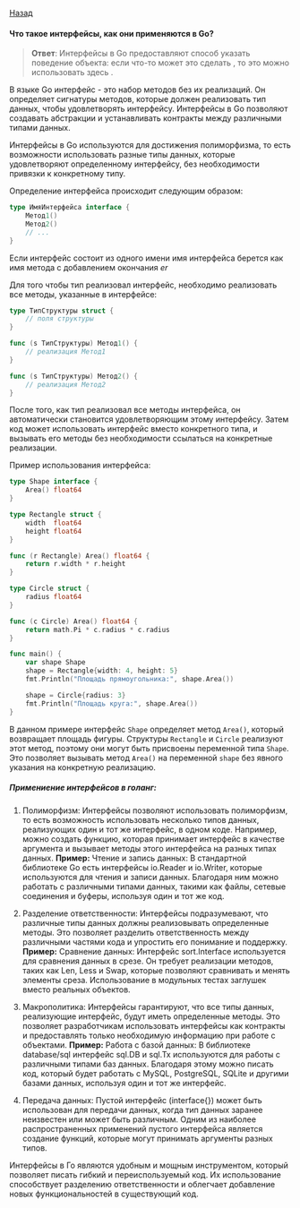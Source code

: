 [Назад](/README.md)

#### Что такое интерфейсы, как они применяются в Go?
> **Ответ**:
Интерфейсы в Go предоставляют способ указать поведение объекта: если что-то может это сделать , то это можно использовать здесь .

В языке Go интерфейс - это набор методов без их реализаций. Он определяет сигнатуры методов, которые должен реализовать тип данных, чтобы удовлетворять интерфейсу. Интерфейсы в Go позволяют создавать абстракции и устанавливать контракты между различными типами данных.

Интерфейсы в Go используются для достижения полиморфизма, то есть возможности использовать разные типы данных, которые удовлетворяют определенному интерфейсу, без необходимости привязки к конкретному типу.

Определение интерфейса происходит следующим образом:
```go
type ИмяИнтерфейса interface {
    Метод1()
    Метод2()
    // ...
}
```

Если интерфейс состоит из одного имени имя интерфейса берется как имя метода с добавлением окончания  _er_

Для того чтобы тип реализовал интерфейс, необходимо реализовать все методы, указанные в интерфейсе:
```go
type ТипСтруктуры struct {
    // поля структуры
}

func (s ТипСтруктуры) Метод1() {
    // реализация Метод1
}

func (s ТипСтруктуры) Метод2() {
    // реализация Метод2
}
```

После того, как тип реализовал все методы интерфейса, он автоматически становится удовлетворяющим этому интерфейсу. Затем код может использовать интерфейс вместо конкретного типа, и вызывать его методы без необходимости ссылаться на конкретные реализации.

Пример использования интерфейса:
```go
type Shape interface {
    Area() float64
}

type Rectangle struct {
    width  float64
    height float64
}

func (r Rectangle) Area() float64 {
    return r.width * r.height
}

type Circle struct {
    radius float64
}

func (c Circle) Area() float64 {
    return math.Pi * c.radius * c.radius
}

func main() {
    var shape Shape
    shape = Rectangle{width: 4, height: 5}
    fmt.Println("Площадь прямоугольника:", shape.Area())

    shape = Circle{radius: 3}
    fmt.Println("Площадь круга:", shape.Area())
}
```

В данном примере интерфейс `Shape` определяет метод `Area()`, который возвращает площадь фигуры. Структуры `Rectangle` и `Circle` реализуют этот метод, поэтому они могут быть присвоены переменной типа `Shape`. Это позволяет вызывать метод `Area()` на переменной `shape` без явного указания на конкретную реализацию.

##### Примениение интерфейсов в голанг:

1. Полиморфизм: Интерфейсы позволяют использовать полиморфизм, то есть возможность использовать несколько типов данных, реализующих один и тот же интерфейс, в одном коде. Например, можно создать функцию, которая принимает интерфейс в качестве аргумента и вызывает методы этого интерфейса на разных типах данных.
__Пример:__
Чтение и запись данных: В стандартной библиотеке Go есть интерфейсы io.Reader и io.Writer, которые используются для чтения и записи данных. Благодаря ним можно работать с различными типами данных, такими как файлы, сетевые соединения и буферы, используя один и тот же код.

2. Разделение ответственности: Интерфейсы подразумевают, что различные типы данных должны реализовывать определенные методы. Это позволяет разделить ответственность между различными частями кода и упростить его понимание и поддержку.
__Пример:__ 
Сравнение данных: Интерфейс sort.Interface используется для сравнения данных в срезе. Он требует реализации методов, таких как Len, Less и Swap, которые позволяют сравнивать и менять элементы среза.
Использование в модульных тестах заглушек вместо реальных объектов.

3. Макрополитика: Интерфейсы гарантируют, что все типы данных, реализующие интерфейс, будут иметь определенные методы. Это позволяет разработчикам использовать интерфейсы как контракты и предоставлять только необходимую информацию при работе с объектами.
__Пример:__ 
Работа с базой данных: В библиотеке database/sql интерфейс sql.DB и sql.Tx используются для работы с различными типами баз данных. Благодаря этому можно писать код, который будет работать с MySQL, PostgreSQL, SQLite и другими базами данных, используя один и тот же интерфейс.

4. Передача данных: Пустой интерфейс (interface{}) может быть использован для передачи данных, когда тип данных заранее неизвестен или может быть различным.
Одним из наиболее распространенных применений пустого интерфейса является создание функций, которые могут принимать аргументы разных типов.

Интерфейсы в Го являются удобным и мощным инструментом, который позволяет писать гибкий и переиспользуемый код. Их использование способствует разделению ответственности и облегчает добавление новых функциональностей в существующий код.
